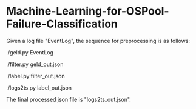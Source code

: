 # Machine-Learning-for-OSPool-Failure-Classification

Given a log file "EventLog", the sequence for preprocessing is as follows:

./geld.py EventLog

./filter.py geld_out.json

./label.py filter_out.json

./logs2ts.py label_out.json

The final processed json file is "logs2ts_out.json".
